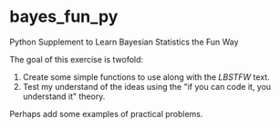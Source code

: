 # bayes_fun_py
Python Supplement to Learn Bayesian Statistics the Fun Way

The goal of this exercise is twofold:
1. Create some simple functions to use along with the *LBSTFW* text.
2. Test my understand of the ideas using the "if you can code it, you understand it" theory.

Perhaps add some examples of practical problems.
